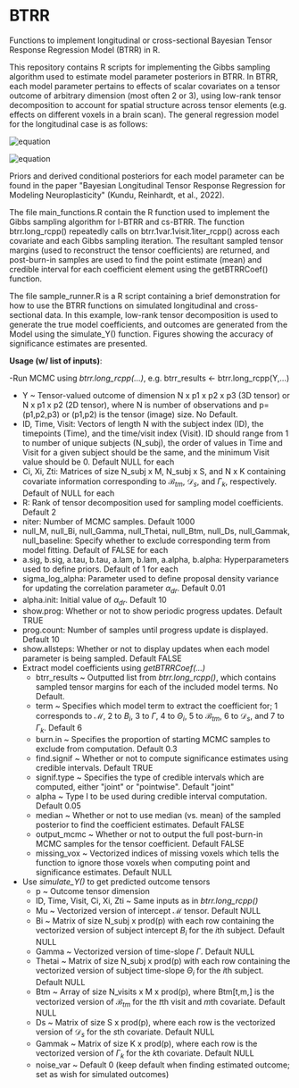 # BTRR
Functions to implement longitudinal or cross-sectional Bayesian Tensor Response Regression Model (BTRR) in R.

This repository contains R scripts for implementing the Gibbs sampling algorithm used to estimate model parameter posteriors in BTRR. In BTRR, each model parameter pertains to effects of scalar covariates on a tensor outcome of arbitrary dimension (most often 2 or 3), using low-rank tensor decomposition to account for spatial structure across tensor elements (e.g. effects on different voxels in a brain scan). The general regression model for the longitudinal case is as follows:

![equation](https://latex.codecogs.com/svg.image?\mathcal{Y}_{ti}=\mathcal{M}&plus;B_i&plus;(\Gamma&plus;\Theta_i)\times&space;\mathcal{T}_{ti}&plus;\sum_{m=1}^M&space;\mathcal{B}_{tm}&space;c_{i,m}&plus;\sum_{s=1}^S&space;\mathcal{D}_s&space;x_{i,s}&plus;\sum_{k=1}^K&space;\Gamma_k&space;z_{ti,k}&plus;\epsilon_{ti})

![equation](https://latex.codecogs.com/svg.image?\epsilon_{ti}\sim&space;\mathcal{N}(0,\sigma_{ti}^2))

Priors and derived conditional posteriors for each model parameter can be found in the paper "Bayesian Longitudinal Tensor Response Regression for Modeling
Neuroplasticity" (Kundu, Reinhardt, et al., 2022).

The file main_functions.R contain the R function used to implement the Gibbs sampling algorithm for l-BTRR and cs-BTRR. The function btrr.long_rcpp() repeatedly calls on btrr.1var.1visit.1iter_rcpp() across each covariate and each Gibbs sampling iteration. The resultant sampled tensor margins (used to reconstruct the tensor coefficients) are returned, and post-burn-in samples are used to find the point estimate (mean) and credible interval for each coefficient element using the getBTRRCoef() function.

The file sample_runner.R is a R script containing a brief demonstration for how to use the BTRR functions on simulated longitudinal and cross-sectional data. In this example, low-rank tensor decomposition is used to generate the true model coefficients, and outcomes are generated from the Model using the simulate_Y() function. Figures showing the accuracy of significance estimates are presented.

**Usage (w/ list of inputs)**:

-Run MCMC using *btrr.long_rcpp(...)*, e.g. btrr_results <- btrr.long_rcpp(Y,...)
  - Y ~ Tensor-valued outcome of dimension N x p1 x p2 x p3 (3D tensor) or N x p1 x p2 (2D tensor), where N is number of observations and p=(p1,p2,p3) or (p1,p2) is the tensor (image) size. No Default.
  - ID, Time, Visit: Vectors of length N with the subject index (ID), the timepoints (Time), and the time/visit index (Visit). ID should range from 1 to number of unique subjects (N_subj), the order of values in Time and Visit for a given subject should be the same, and the minimum Visit value should be 0. Default NULL for each
  - Ci, Xi, Zti: Matrices of size N_subj x M, N_subj x S, and N x K containing covariate information corresponding to $\mathcal{B}_{tm}$, $\mathcal{D}_s$, and $\Gamma_k$, respectively. Default of NULL for each
  - R: Rank of tensor decomposition used for sampling model coefficients. Default 2
  - niter: Number of MCMC samples. Default 1000
  - null_M, null_Bi, null_Gamma, null_Thetai, null_Btm, null_Ds, null_Gammak, null_baseline: Specify whether to exclude corresponding term from model fitting. Default of FALSE for each
  - a.sig, b.sig, a.tau, b.tau, a.lam, b.lam, a.alpha, b.alpha: Hyperparameters used to define priors. Default of 1 for each
  - sigma_log_alpha: Parameter used to define proposal density variance for updating the correlation parameter $\alpha_{dr}$. Default 0.01
  - alpha.init: Initial value of $\alpha_{dr}$. Default 10
  - show.prog: Whether or not to show periodic progress updates. Default TRUE
  - prog.count: Number of samples until progress update is displayed. Default 10
  - show.allsteps: Whether or not to display updates when each model parameter is being sampled. Default FALSE
- Extract model coefficients using *getBTRRCoef(...)*
  - btrr_results ~ Outputted list from *btrr.long_rcpp()*, which contains sampled tensor margins for each of the included model terms. No Default.
  - term ~ Specifies which model term to extract the coefficient for; 1 corresponds to $\mathcal{M}$, 2 to $B_i$, 3 to $\Gamma$, 4 to $\Theta_i$, 5 to $\mathcal{B}_{tm}$, 6 to $\mathcal{D}_s$, and 7 to $\Gamma_k$. Default 6
  - burn.in ~ Specifies the proportion of starting MCMC samples to exclude from computation. Default 0.3
  - find.signif ~ Whether or not to compute significance estimates using credible intervals. Default TRUE
  - signif.type ~ Specifies the type of credible intervals which are computed, either "joint" or "pointwise". Default "joint"
  - alpha ~ Type I to be used during credible interval computation. Default 0.05
  - median ~ Whether or not to use median (vs. mean) of the sampled posterior to find the coefficient estimates. Default FALSE
  - output_mcmc ~ Whether or not to output the full post-burn-in MCMC samples for the tensor coefficient. Default FALSE
  - missing_vox ~ Vectorized indices of missing voxels which tells the function to ignore those voxels when computing point and significance estimates. Default NULL
- Use *simulate_Y()* to get predicted outcome tensors
  - p ~ Outcome tensor dimension
  - ID, Time, Visit, Ci, Xi, Zti ~ Same inputs as in *btrr.long_rcpp()*
  - Mu ~ Vectorized version of intercept $\mathcal{M}$ tensor. Default NULL
  - Bi ~ Matrix of size N_subj x prod(p) with each row containing the vectorized version of subject intercept $B_i$ for the $i$th subject. Default NULL
  - Gamma ~ Vectorized version of time-slope $\Gamma$. Default NULL
  - Thetai ~ Matrix of size N_subj x prod(p) with each row containing the vectorized version of subject time-slope $\Theta_i$ for the $i$th subject. Default NULL
  - Btm ~ Array of size N_visits x M x prod(p), where Btm[t,m,] is the vectorized version of $\mathcal{B}_{tm}$ for the $t$th visit and $m$th covariate. Default NULL
  - Ds ~ Matrix of size S x prod(p), where each row is the vectorized version of $\mathcal{D}_s$ for the $s$th covariate. Default NULL
  - Gammak ~ Matrix of size K x prod(p), where each row is the vectorized version of $\Gamma_k$ for the $k$th covariate. Default NULL
  - noise_var ~ Default 0 (keep default when finding estimated outcome; set as wish for simulated outcomes)

